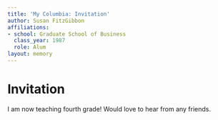 ```yaml
---
title: 'My Columbia: Invitation'
author: Susan FitzGibbon
affiliations:
- school: Graduate School of Business
  class_year: 1987
  role: Alum
layout: memory
---
```


# Invitation

I am now teaching fourth grade! Would love to hear from any friends.
